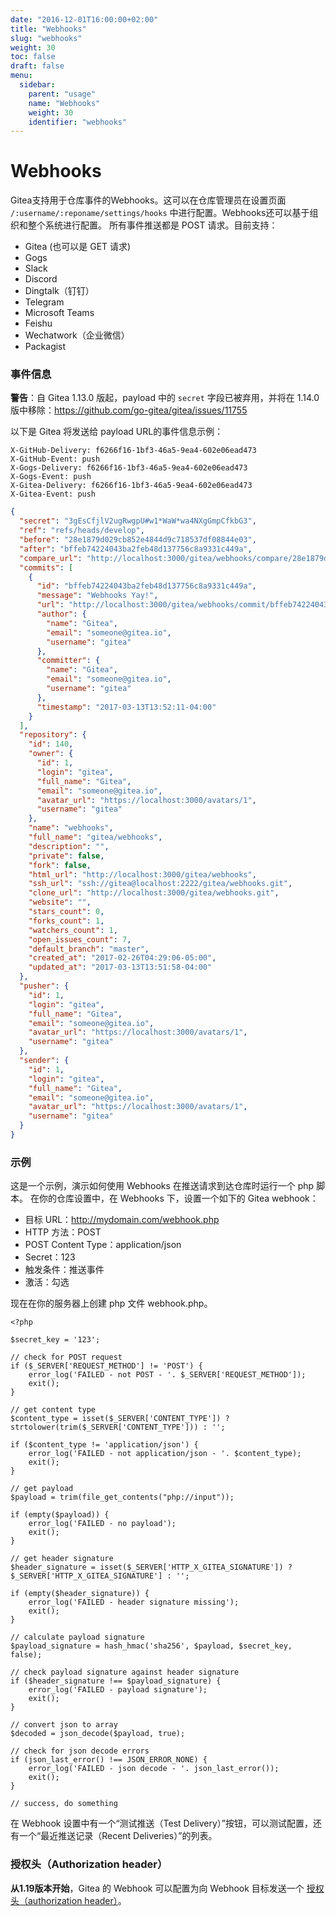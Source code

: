 ```yaml
---
date: "2016-12-01T16:00:00+02:00"
title: "Webhooks"
slug: "webhooks"
weight: 30
toc: false
draft: false
menu:
  sidebar:
    parent: "usage"
    name: "Webhooks"
    weight: 30
    identifier: "webhooks"
---
```


# Webhooks

Gitea支持用于仓库事件的Webhooks。这可以在仓库管理员在设置页面 `/:username/:reponame/settings/hooks` 中进行配置。Webhooks还可以基于组织和整个系统进行配置。
所有事件推送都是 POST 请求。目前支持：

- Gitea (也可以是 GET 请求)
- Gogs
- Slack
- Discord
- Dingtalk（钉钉）
- Telegram
- Microsoft Teams
- Feishu
- Wechatwork（企业微信）
- Packagist

### 事件信息

**警告**：自 Gitea 1.13.0 版起，payload 中的 `secret` 字段已被弃用，并将在 1.14.0 版中移除：https://github.com/go-gitea/gitea/issues/11755

以下是 Gitea 将发送给 payload URL的事件信息示例：

```
X-GitHub-Delivery: f6266f16-1bf3-46a5-9ea4-602e06ead473
X-GitHub-Event: push
X-Gogs-Delivery: f6266f16-1bf3-46a5-9ea4-602e06ead473
X-Gogs-Event: push
X-Gitea-Delivery: f6266f16-1bf3-46a5-9ea4-602e06ead473
X-Gitea-Event: push
```

```json
{
  "secret": "3gEsCfjlV2ugRwgpU#w1*WaW*wa4NXgGmpCfkbG3",
  "ref": "refs/heads/develop",
  "before": "28e1879d029cb852e4844d9c718537df08844e03",
  "after": "bffeb74224043ba2feb48d137756c8a9331c449a",
  "compare_url": "http://localhost:3000/gitea/webhooks/compare/28e1879d029cb852e4844d9c718537df08844e03...bffeb74224043ba2feb48d137756c8a9331c449a",
  "commits": [
    {
      "id": "bffeb74224043ba2feb48d137756c8a9331c449a",
      "message": "Webhooks Yay!",
      "url": "http://localhost:3000/gitea/webhooks/commit/bffeb74224043ba2feb48d137756c8a9331c449a",
      "author": {
        "name": "Gitea",
        "email": "someone@gitea.io",
        "username": "gitea"
      },
      "committer": {
        "name": "Gitea",
        "email": "someone@gitea.io",
        "username": "gitea"
      },
      "timestamp": "2017-03-13T13:52:11-04:00"
    }
  ],
  "repository": {
    "id": 140,
    "owner": {
      "id": 1,
      "login": "gitea",
      "full_name": "Gitea",
      "email": "someone@gitea.io",
      "avatar_url": "https://localhost:3000/avatars/1",
      "username": "gitea"
    },
    "name": "webhooks",
    "full_name": "gitea/webhooks",
    "description": "",
    "private": false,
    "fork": false,
    "html_url": "http://localhost:3000/gitea/webhooks",
    "ssh_url": "ssh://gitea@localhost:2222/gitea/webhooks.git",
    "clone_url": "http://localhost:3000/gitea/webhooks.git",
    "website": "",
    "stars_count": 0,
    "forks_count": 1,
    "watchers_count": 1,
    "open_issues_count": 7,
    "default_branch": "master",
    "created_at": "2017-02-26T04:29:06-05:00",
    "updated_at": "2017-03-13T13:51:58-04:00"
  },
  "pusher": {
    "id": 1,
    "login": "gitea",
    "full_name": "Gitea",
    "email": "someone@gitea.io",
    "avatar_url": "https://localhost:3000/avatars/1",
    "username": "gitea"
  },
  "sender": {
    "id": 1,
    "login": "gitea",
    "full_name": "Gitea",
    "email": "someone@gitea.io",
    "avatar_url": "https://localhost:3000/avatars/1",
    "username": "gitea"
  }
}
```

### 示例

这是一个示例，演示如何使用 Webhooks 在推送请求到达仓库时运行一个 php 脚本。
在你的仓库设置中，在 Webhooks 下，设置一个如下的 Gitea webhook：

- 目标 URL：http://mydomain.com/webhook.php
- HTTP 方法：POST
- POST Content Type：application/json
- Secret：123
- 触发条件：推送事件
- 激活：勾选

现在在你的服务器上创建 php 文件 webhook.php。

```
<?php

$secret_key = '123';

// check for POST request
if ($_SERVER['REQUEST_METHOD'] != 'POST') {
    error_log('FAILED - not POST - '. $_SERVER['REQUEST_METHOD']);
    exit();
}

// get content type
$content_type = isset($_SERVER['CONTENT_TYPE']) ? strtolower(trim($_SERVER['CONTENT_TYPE'])) : '';

if ($content_type != 'application/json') {
    error_log('FAILED - not application/json - '. $content_type);
    exit();
}

// get payload
$payload = trim(file_get_contents("php://input"));

if (empty($payload)) {
    error_log('FAILED - no payload');
    exit();
}

// get header signature
$header_signature = isset($_SERVER['HTTP_X_GITEA_SIGNATURE']) ? $_SERVER['HTTP_X_GITEA_SIGNATURE'] : '';

if (empty($header_signature)) {
    error_log('FAILED - header signature missing');
    exit();
}

// calculate payload signature
$payload_signature = hash_hmac('sha256', $payload, $secret_key, false);

// check payload signature against header signature
if ($header_signature !== $payload_signature) {
    error_log('FAILED - payload signature');
    exit();
}

// convert json to array
$decoded = json_decode($payload, true);

// check for json decode errors
if (json_last_error() !== JSON_ERROR_NONE) {
    error_log('FAILED - json decode - '. json_last_error());
    exit();
}

// success, do something
```

在 Webhook 设置中有一个“测试推送（Test Delivery）”按钮，可以测试配置，还有一个“最近推送记录（Recent Deliveries）”的列表。

### 授权头（Authorization header）

**从1.19版本开始**，Gitea 的 Webhook 可以配置为向 Webhook 目标发送一个 [授权头（authorization header）](https://developer.mozilla.org/en-US/docs/Web/HTTP/Headers/Authorization)。
